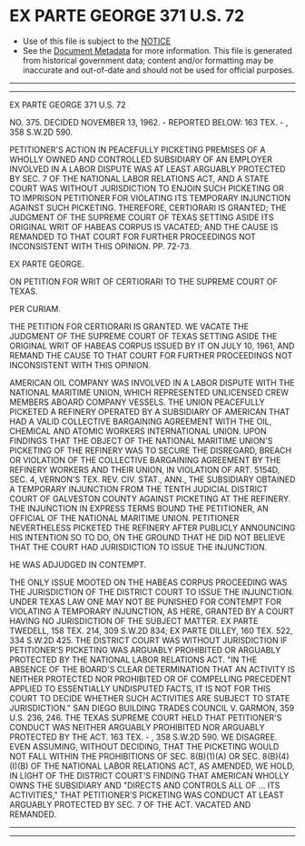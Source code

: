---
---

# EX PARTE GEORGE 371 U.S. 72

* Use of this file is subject to the [NOTICE](https://github.com/publicdocs/notice/blob/master/NOTICE)
* See the [Document Metadata](../../../) for more information.
  This file is generated from historical government data; content and/or formatting may be inaccurate and out-of-date and should not be used for official purposes.

----------
----------

EX PARTE GEORGE 371 U.S. 72

NO. 375.  DECIDED NOVEMBER 13, 1962.  - REPORTED BELOW:  163 TEX. - , 358 S.W.2D 590.

PETITIONER'S ACTION IN PEACEFULLY PICKETING PREMISES OF A WHOLLY OWNED AND CONTROLLED SUBSIDIARY OF AN EMPLOYER INVOLVED IN A LABOR DISPUTE WAS AT LEAST ARGUABLY PROTECTED BY SEC. 7 OF THE NATIONAL LABOR RELATIONS ACT, AND A STATE COURT WAS WITHOUT JURISDICTION TO ENJOIN SUCH PICKETING OR TO IMPRISON PETITIONER FOR VIOLATING ITS TEMPORARY INJUNCTION AGAINST SUCH PICKETING.  THEREFORE, CERTIORARI IS GRANTED; THE JUDGMENT OF THE SUPREME COURT OF TEXAS SETTING ASIDE ITS ORIGINAL WRIT OF HABEAS CORPUS IS VACATED; AND THE CAUSE IS REMANDED TO THAT COURT FOR FURTHER PROCEEDINGS NOT INCONSISTENT WITH THIS OPINION.  PP. 72-73.

EX PARTE GEORGE.

ON PETITION FOR WRIT OF CERTIORARI TO THE SUPREME COURT OF TEXAS.

PER CURIAM.

THE PETITION FOR CERTIORARI IS GRANTED.  WE VACATE THE JUDGMENT OF THE SUPREME COURT OF TEXAS SETTING ASIDE THE ORIGINAL WRIT OF HABEAS CORPUS ISSUED BY IT ON JULY 10, 1961, AND REMAND THE CAUSE TO THAT COURT FOR FURTHER PROCEEDINGS NOT INCONSISTENT WITH THIS OPINION.

AMERICAN OIL COMPANY WAS INVOLVED IN A LABOR DISPUTE WITH THE NATIONAL MARITIME UNION, WHICH REPRESENTED UNLICENSED CREW MEMBERS ABOARD COMPANY VESSELS.  THE UNION PEACEFULLY PICKETED A REFINERY OPERATED BY A SUBSIDIARY OF AMERICAN THAT HAD A VALID COLLECTIVE BARGAINING AGREEMENT WITH THE OIL, CHEMICAL AND ATOMIC WORKERS INTERNATIONAL UNION.  UPON FINDINGS THAT THE OBJECT OF THE NATIONAL MARITIME UNION'S PICKETING OF THE REFINERY WAS TO SECURE THE DISREGARD, BREACH OR VIOLATION OF THE COLLECTIVE BARGAINING AGREEMENT BY THE REFINERY WORKERS AND THEIR UNION, IN VIOLATION OF ART. 5154D, SEC. 4, VERNON'S TEX. REV. CIV. STAT., ANN., THE SUBSIDIARY OBTAINED A TEMPORARY INJUNCTION FROM THE TENTH JUDICIAL DISTRICT COURT OF GALVESTON COUNTY AGAINST PICKETING AT THE REFINERY.  THE INJUNCTION IN EXPRESS TERMS BOUND THE PETITIONER, AN OFFICIAL OF THE NATIONAL MARITIME UNION.  PETITIONER NEVERTHELESS PICKETED THE REFINERY AFTER PUBLICLY ANNOUNCING HIS INTENTION SO TO DO, ON THE GROUND THAT HE DID NOT BELIEVE THAT THE COURT HAD JURISDICTION TO ISSUE THE INJUNCTION.

HE WAS ADJUDGED IN CONTEMPT.

THE ONLY ISSUE MOOTED ON THE HABEAS CORPUS PROCEEDING WAS THE JURISDICTION OF THE DISTRICT COURT TO ISSUE THE INJUNCTION.  UNDER TEXAS LAW ONE MAY NOT BE PUNISHED FOR CONTEMPT FOR VIOLATING A TEMPORARY INJUNCTION, AS HERE, GRANTED BY A COURT HAVING NO JURISDICTION OF THE SUBJECT MATTER.  EX PARTE TWEDELL, 158 TEX. 214, 309 S.W.2D 834; EX PARTE DILLEY, 160 TEX. 522, 334 S.W.2D 425.  THE DISTRICT COURT WAS WITHOUT JURISDICTION IF PETITIONER'S PICKETING WAS ARGUABLY PROHIBITED OR ARGUABLY PROTECTED BY THE NATIONAL LABOR RELATIONS ACT.  "IN THE ABSENCE OF THE BOARD'S CLEAR DETERMINATION THAT AN ACTIVITY IS NEITHER PROTECTED NOR PROHIBITED OR OF COMPELLING PRECEDENT APPLIED TO ESSENTIALLY UNDISPUTED FACTS, IT IS NOT FOR THIS COURT TO DECIDE WHETHER SUCH ACTIVITIES ARE SUBJECT TO STATE JURISDICTION."  SAN DIEGO BUILDING TRADES COUNCIL V. GARMON, 359 U.S. 236, 246.   THE TEXAS SUPREME COURT HELD THAT PETITIONER'S CONDUCT WAS NEITHER ARGUABLY PROHIBITED NOR ARGUABLY PROTECTED BY THE ACT.  163 TEX. - , 358 S.W.2D 590.  WE DISAGREE.  EVEN ASSUMING, WITHOUT DECIDING, THAT THE PICKETING WOULD NOT FALL WITHIN THE PROHIBITIONS OF SEC. 8(B)(1)(A) OR SEC. 8(B)(4)(I)(B) OF THE NATIONAL LABOR RELATIONS ACT, AS AMENDED, WE HOLD, IN LIGHT OF THE DISTRICT COURT'S FINDING THAT AMERICAN WHOLLY OWNS THE SUBSIDIARY AND "DIRECTS AND CONTROLS ALL OF ...  ITS ACTIVITIES," THAT PETITIONER'S PICKETING WAS CONDUCT AT LEAST ARGUABLY PROTECTED BY SEC. 7 OF THE ACT.  VACATED AND REMANDED.


----------
----------

